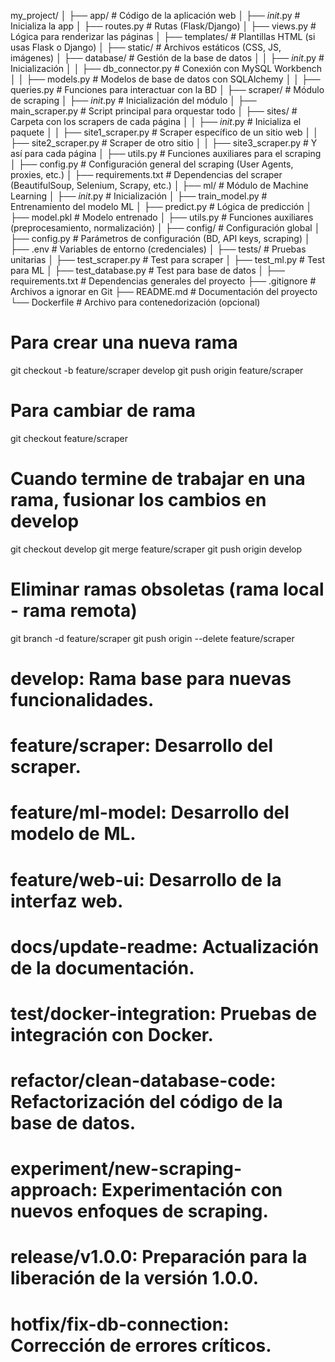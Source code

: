 my_project/
│
├── app/                           # Código de la aplicación web
│   ├── _init_.py                # Inicializa la app
│   ├── routes.py                  # Rutas (Flask/Django)
│   ├── views.py                   # Lógica para renderizar las páginas
│   ├── templates/                 # Plantillas HTML (si usas Flask o Django)
│   ├── static/                     # Archivos estáticos (CSS, JS, imágenes)
│   ├── database/                   # Gestión de la base de datos
│   │   ├── _init_.py             # Inicialización
│   │   ├── db_connector.py         # Conexión con MySQL Workbench
│   │   ├── models.py               # Modelos de base de datos con SQLAlchemy
│   │   ├── queries.py              # Funciones para interactuar con la BD
│
├── scraper/                        # Módulo de scraping
│   ├── _init_.py                 # Inicialización del módulo
│   ├── main_scraper.py             # Script principal para orquestar todo
│   ├── sites/                       # Carpeta con los scrapers de cada página
│   │   ├── _init_.py             # Inicializa el paquete
│   │   ├── site1_scraper.py         # Scraper específico de un sitio web
│   │   ├── site2_scraper.py         # Scraper de otro sitio
│   │   ├── site3_scraper.py         # Y así para cada página
│   ├── utils.py                     # Funciones auxiliares para el scraping
│   ├── config.py                    # Configuración general del scraping (User Agents, proxies, etc.)
│   ├── requirements.txt              # Dependencias del scraper (BeautifulSoup, Selenium, Scrapy, etc.)
│
├── ml/                             # Módulo de Machine Learning
│   ├── _init_.py                 # Inicialización
│   ├── train_model.py              # Entrenamiento del modelo ML
│   ├── predict.py                  # Lógica de predicción
│   ├── model.pkl                   # Modelo entrenado
│   ├── utils.py                     # Funciones auxiliares (preprocesamiento, normalización)
│
├── config/                         # Configuración global
│   ├── config.py                   # Parámetros de configuración (BD, API keys, scraping)
│   ├── .env                        # Variables de entorno (credenciales)
│
├── tests/                          # Pruebas unitarias
│   ├── test_scraper.py             # Test para scraper
│   ├── test_ml.py                  # Test para ML
│   ├── test_database.py            # Test para base de datos
│
├── requirements.txt                # Dependencias generales del proyecto
├── .gitignore                      # Archivos a ignorar en Git
├── README.md                       # Documentación del proyecto
└── Dockerfile                      # Archivo para contenedorización (opcional)


# Para crear una nueva rama
git checkout -b feature/scraper develop
git push origin feature/scraper

# Para cambiar de rama 
git checkout feature/scraper

# Cuando termine de trabajar en una rama, fusionar los cambios en develop
git checkout develop
git merge feature/scraper
git push origin develop

# Eliminar ramas obsoletas (rama local - rama remota)
git branch -d feature/scraper
git push origin --delete feature/scraper

# develop: Rama base para nuevas funcionalidades.
# feature/scraper: Desarrollo del scraper.
# feature/ml-model: Desarrollo del modelo de ML.
# feature/web-ui: Desarrollo de la interfaz web.
# docs/update-readme: Actualización de la documentación.
# test/docker-integration: Pruebas de integración con Docker.
# refactor/clean-database-code: Refactorización del código de la base de datos.
# experiment/new-scraping-approach: Experimentación con nuevos enfoques de scraping.
# release/v1.0.0: Preparación para la liberación de la versión 1.0.0.
# hotfix/fix-db-connection: Corrección de errores críticos.